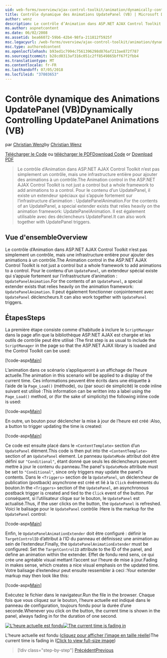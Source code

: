 ```yaml
---
uid: web-forms/overview/ajax-control-toolkit/animation/dynamically-controlling-updatepanel-animations-vb
title: Contrôle dynamique des Animations UpdatePanel (VB) | Microsoft Docs
author: wenz
description: Le contrôle d’Animation dans ASP.NET AJAX Control Toolkit n’est pas simplement un contrôle, mais une infrastructure entière pour ajouter des animations à un contrôle. Pour le contenu d’un...
ms.author: aspnetcontent
ms.date: 06/02/2008
ms.assetid: bea66072-59b6-42b4-98fa-211812f5925f
msc.legacyurl: /web-forms/overview/ajax-control-toolkit/animation/dynamically-controlling-updatepanel-animations-vb
msc.type: authoredcontent
ms.openlocfilehash: b93ed1c7994c7561396298d876af213ae872f787
ms.sourcegitcommit: b28cd0313af316c051c2ff8549865bff67f2fbb4
ms.translationtype: MT
ms.contentlocale: fr-FR
ms.lasthandoff: 07/05/2018
ms.locfileid: "37803653"
---
```

<a name="dynamically-controlling-updatepanel-animations-vb"></a><span data-ttu-id="0457f-104">Contrôle dynamique des Animations UpdatePanel (VB)</span><span class="sxs-lookup"><span data-stu-id="0457f-104">Dynamically Controlling UpdatePanel Animations (VB)</span></span>
====================
<span data-ttu-id="0457f-105">par [Christian Wenz](https://github.com/wenz)</span><span class="sxs-lookup"><span data-stu-id="0457f-105">by [Christian Wenz](https://github.com/wenz)</span></span>

<span data-ttu-id="0457f-106">[Télécharger le Code](http://download.microsoft.com/download/9/3/f/93f8daea-bebd-4821-833b-95205389c7d0/UpdatePanelAnimation2.vb.zip) ou [télécharger le PDF](http://download.microsoft.com/download/b/6/a/b6ae89ee-df69-4c87-9bfb-ad1eb2b23373/updatepanelanimation2VB.pdf)</span><span class="sxs-lookup"><span data-stu-id="0457f-106">[Download Code](http://download.microsoft.com/download/9/3/f/93f8daea-bebd-4821-833b-95205389c7d0/UpdatePanelAnimation2.vb.zip) or [Download PDF](http://download.microsoft.com/download/b/6/a/b6ae89ee-df69-4c87-9bfb-ad1eb2b23373/updatepanelanimation2VB.pdf)</span></span>

> <span data-ttu-id="0457f-107">Le contrôle d’Animation dans ASP.NET AJAX Control Toolkit n’est pas simplement un contrôle, mais une infrastructure entière pour ajouter des animations à un contrôle.</span><span class="sxs-lookup"><span data-stu-id="0457f-107">The Animation control in the ASP.NET AJAX Control Toolkit is not just a control but a whole framework to add animations to a control.</span></span> <span data-ttu-id="0457f-108">Pour le contenu d’un UpdatePanel, il existe un extendeur spéciaux qui s’appuie fortement sur l’infrastructure d’animation : UpdatePanelAnimation.</span><span class="sxs-lookup"><span data-stu-id="0457f-108">For the contents of an UpdatePanel, a special extender exists that relies heavily on the animation framework: UpdatePanelAnimation.</span></span> <span data-ttu-id="0457f-109">Il est également utilisable avec des déclencheurs UpdatePanel.</span><span class="sxs-lookup"><span data-stu-id="0457f-109">It can also work together with UpdatePanel triggers.</span></span>


## <a name="overview"></a><span data-ttu-id="0457f-110">Vue d'ensemble</span><span class="sxs-lookup"><span data-stu-id="0457f-110">Overview</span></span>

<span data-ttu-id="0457f-111">Le contrôle d’Animation dans ASP.NET AJAX Control Toolkit n’est pas simplement un contrôle, mais une infrastructure entière pour ajouter des animations à un contrôle.</span><span class="sxs-lookup"><span data-stu-id="0457f-111">The Animation control in the ASP.NET AJAX Control Toolkit is not just a control but a whole framework to add animations to a control.</span></span> <span data-ttu-id="0457f-112">Pour le contenu d’un `UpdatePanel`, un extendeur spécial existe qui s’appuie fortement sur l’infrastructure d’animation : `UpdatePanelAnimation`.</span><span class="sxs-lookup"><span data-stu-id="0457f-112">For the contents of an `UpdatePanel`, a special extender exists that relies heavily on the animation framework: `UpdatePanelAnimation`.</span></span> <span data-ttu-id="0457f-113">Il peut également fonctionner conjointement avec `UpdatePanel` déclencheurs.</span><span class="sxs-lookup"><span data-stu-id="0457f-113">It can also work together with `UpdatePanel` triggers.</span></span>

## <a name="steps"></a><span data-ttu-id="0457f-114">Étapes</span><span class="sxs-lookup"><span data-stu-id="0457f-114">Steps</span></span>

<span data-ttu-id="0457f-115">La première étape consiste comme d’habitude à inclure le `ScriptManager` dans la page afin que la bibliothèque ASP.NET AJAX est chargée et les outils de contrôle peut être utilisé :</span><span class="sxs-lookup"><span data-stu-id="0457f-115">The first step is as usual to include the `ScriptManager` in the page so that the ASP.NET AJAX library is loaded and the Control Toolkit can be used:</span></span>


[!code-aspx[Main](dynamically-controlling-updatepanel-animations-vb/samples/sample1.aspx)]

<span data-ttu-id="0457f-116">L’animation dans ce scénario s’appliqueront à un affichage de l’heure actuelle.</span><span class="sxs-lookup"><span data-stu-id="0457f-116">The animation in this scenario will be applied to a display of the current time.</span></span> <span data-ttu-id="0457f-117">Ces informations peuvent être écrits dans une étiquette à l’aide de la `Page_Load()` (méthode), ou (par souci de simplicité) le code inline suivant est utilisé :</span><span class="sxs-lookup"><span data-stu-id="0457f-117">This information can be written into a label using the `Page_Load()` method, or (for the sake of simplicity) the following inline code is used:</span></span>


[!code-aspx[Main](dynamically-controlling-updatepanel-animations-vb/samples/sample2.aspx)]

<span data-ttu-id="0457f-118">En outre, un bouton pour déclencher la mise à jour de l’heure est créé :</span><span class="sxs-lookup"><span data-stu-id="0457f-118">Also, a button to trigger updating the time is created:</span></span>


[!code-aspx[Main](dynamically-controlling-updatepanel-animations-vb/samples/sample3.aspx)]

<span data-ttu-id="0457f-119">Ce code est ensuite placé dans le `<ContentTemplate>` section d’un `UpdatePanel` élément.</span><span class="sxs-lookup"><span data-stu-id="0457f-119">This code is then put into the `<ContentTemplate>` section of an `UpdatePanel` element.</span></span> <span data-ttu-id="0457f-120">Le panneau `UpdateMode` attribut doit être défini sur `"Conditional"`, étant donné que seuls les déclencheurs peuvent mettre à jour le contenu du panneau.</span><span class="sxs-lookup"><span data-stu-id="0457f-120">The panel's `UpdateMode` attribute must be set to `"Conditional"`, since only triggers may update the panel's contents.</span></span> <span data-ttu-id="0457f-121">Dans le `<Triggers>` section de la `UpdatePanel`, un déclencheur de publication (postback) asynchrone est créé et lié à la `Click` événements du bouton.</span><span class="sxs-lookup"><span data-stu-id="0457f-121">In the `<Triggers>` section of the `UpdatePanel`, an asynchronous postback trigger is created and tied to the `Click` event of the button.</span></span> <span data-ttu-id="0457f-122">Par conséquent, si l’utilisateur clique sur le bouton, le `UpdatePanel` est actualisé.</span><span class="sxs-lookup"><span data-stu-id="0457f-122">Thus, if the user clicks on the button, the `UpdatePanel` is refreshed.</span></span> <span data-ttu-id="0457f-123">Voici le balisage pour le `UpdatePanel` contrôle :</span><span class="sxs-lookup"><span data-stu-id="0457f-123">Here is the markup for the `UpdatePanel` control:</span></span>


[!code-aspx[Main](dynamically-controlling-updatepanel-animations-vb/samples/sample4.aspx)]

<span data-ttu-id="0457f-124">Enfin, le `UpdatePanelAnimationExtender` doit être configuré : définir le `TargetControlID` d’attribut à l’ID du panneau et définissez une animation au sein de l’extendeur.</span><span class="sxs-lookup"><span data-stu-id="0457f-124">Finally, the `UpdatePanelAnimationExtender` must be configured: Set the `TargetControlID` attribute to the ID of the panel, and define an animation within the extender.</span></span> <span data-ttu-id="0457f-125">Effet de fondu rend sens, ce qui crée une agréable visual mettant l’accent sur l’heure de mise à jour.</span><span class="sxs-lookup"><span data-stu-id="0457f-125">Fading in makes sense, which creates a nice visual emphasis on the updated time.</span></span> <span data-ttu-id="0457f-126">Votre balisage d’extendeur peut ensuite ressembler à ceci :</span><span class="sxs-lookup"><span data-stu-id="0457f-126">Your extender markup may then look like this:</span></span>


[!code-aspx[Main](dynamically-controlling-updatepanel-animations-vb/samples/sample5.aspx)]

<span data-ttu-id="0457f-127">Exécutez le fichier dans le navigateur.</span><span class="sxs-lookup"><span data-stu-id="0457f-127">Run the file in the browser.</span></span> <span data-ttu-id="0457f-128">Chaque fois que vous cliquez sur le bouton, l’heure actuelle est indiqué dans le panneau de configuration, toujours fondu pour la durée d’une seconde.</span><span class="sxs-lookup"><span data-stu-id="0457f-128">Whenever you click on the button, the current time is shown in the panel, always fading in for the duration of one second.</span></span>


<span data-ttu-id="0457f-129">[![L’heure actuelle est fondu](dynamically-controlling-updatepanel-animations-vb/_static/image2.png)](dynamically-controlling-updatepanel-animations-vb/_static/image1.png)</span><span class="sxs-lookup"><span data-stu-id="0457f-129">[![The current time is fading in](dynamically-controlling-updatepanel-animations-vb/_static/image2.png)](dynamically-controlling-updatepanel-animations-vb/_static/image1.png)</span></span>

<span data-ttu-id="0457f-130">L’heure actuelle est fondu ([cliquez pour afficher l’image en taille réelle](dynamically-controlling-updatepanel-animations-vb/_static/image3.png))</span><span class="sxs-lookup"><span data-stu-id="0457f-130">The current time is fading in ([Click to view full-size image](dynamically-controlling-updatepanel-animations-vb/_static/image3.png))</span></span>

> [!div class="step-by-step"]
> [<span data-ttu-id="0457f-131">Précédent</span><span class="sxs-lookup"><span data-stu-id="0457f-131">Previous</span></span>](animating-an-updatepanel-control-vb.md)
